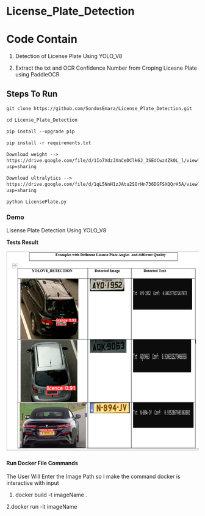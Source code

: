 # License_Plate_Detection

  <h1>Code Contain</h1>
  <p>
    
   1. Detection of License Plate Using YOLO_V8 
    
   2. Extract the txt and OCR Confidence Number  from Croping Licesne Plate using PaddleOCR
      
  </p>


 <h2>Steps To Run</h2>

   <p>
    
    git clone https://github.com/SondosEmara/License_Plate_Detection.git
        
   </p> 

   <p>
    
    cd License_Plate_Detection
        
   </p> 
   <p>
    
    pip install --upgrade pip
        
   </p>
   <p>
    
    pip install -r requirements.txt
        
   </p>

   <p>
    
    Download weight -->  https://drive.google.com/file/d/1Io7XdzJXnCeDClk6J_3SEdCwz4Zk0L_l/view?usp=sharing
        
   </p>

   <p>
    
    Download ultralytics --> https://drive.google.com/file/d/1qL5NnH1zJAtu2SOrHn736DGFSXQQrH5A/view?usp=sharing
        
   </p>
  
   <p>
    
    python LicensePlate.py
        
   </p>

<h3> Demo </h3>
<p>Lisense Plate Detection Using YOLO_V8</p>

  **Tests Result**
  
  
  ![](Output_ScreenShot/Output_Examples.PNG)


  <h4> Run Docker File Commands </h4>
  <p>
  The User Will Enter the Image Path so I make the command docker is interactive with input
    
  1. docker build -t imageName .

     
  2.docker run -it imageName 
  </p>
  
  
  
  

   



















